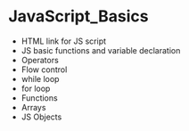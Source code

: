 # JavaScript_Basics
* HTML link for JS script
* JS basic functions and variable declaration
* Operators
* Flow control
* while loop
* for loop
* Functions
* Arrays
* JS Objects
